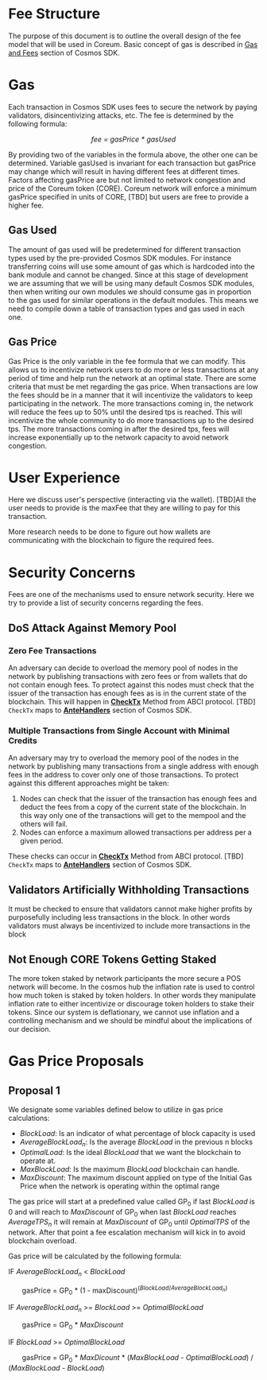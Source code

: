 # Fee Structure
The purpose of this document is to outline the overall design of the fee model that will be used in Coreum. Basic concept of gas is described in [Gas and Fees](https://docs.cosmos.network/v0.45/basics/gas-fees.html) section of Cosmos SDK.

# Gas
Each transaction in Cosmos SDK uses fees to secure the network by paying validators, disincentivizing attacks, etc. The fee is determined by the following formula:

<p align="center">
<i>
fee = gasPrice * gasUsed
</i>
</p>

By providing two of the variables in the formula above, the other one can be determined. Variable gasUsed is invariant for each transaction but gasPrice may change which will result in having different fees at different times. Factors affecting gasPrice are but not limited to network congestion and price of the Coreum token (CORE). Coreum network will enforce a minimum gasPrice specified in units of CORE, [TBD] but users are free to provide a higher fee.

## Gas Used
The amount of gas used will be predetermined for different transaction types used by the pre-provided Cosmos SDK modules. For instance transferring coins will use some amount of gas which is hardcoded into the bank module and cannot be changed. Since at this stage of development we are assuming that we will be using many default Cosmos SDK modules, then when writing our own modules we should consume gas in proportion to the gas used for similar operations in the default modules. This means we need to compile down a table of transaction types and gas used in each one.
## Gas Price
Gas Price is the only variable in the fee formula that we can modify. This allows us to incentivize network users to do more or less transactions at any period of time and help run the network at an optimal state.
There are some criteria that must be met regarding the gas price.
When transactions are low the fees should be in a manner that it will incentivize the validators to keep participating in the network.
The more transactions coming in, the network will reduce the fees up to 50% until the desired tps is reached. This will incentivize the whole community to do more transactions up to the desired tps.
The more transactions coming in after the desired tps, fees will increase exponentially up to the network capacity to avoid network congestion. 

# User Experience 
Here we discuss user's perspective (interacting via the wallet). [TBD]All the user needs to provide is the maxFee that they are willing to pay for this transaction. 

More research needs to be done to figure out how wallets are communicating with the blockchain to figure the required fees.

# Security Concerns 
Fees are one of the mechanisms used to ensure network security. Here we try to provide a list of security concerns regarding the fees.

## DoS Attack Against Memory Pool
### Zero Fee Transactions
An adversary can decide to overload the memory pool of nodes in the network by publishing transactions with zero fees or from wallets that do not contain enough fees. To protect against this nodes must check that the issuer of the transaction has enough fees as is in the current state of the blockchain. This will happen in [**CheckTx**](https://docs.tendermint.com/master/spec/abci/abci.html#checktx) Method from ABCI protocol. [TBD] `CheckTx` maps to [**AnteHandlers**](https://docs.cosmos.network/v0.44/modules/auth/03_antehandlers.html) section of Cosmos SDK.

### Multiple Transactions from Single Account with Minimal Credits 
An adversary may try to overload the memory pool of the nodes in the network by publishing many transactions  from a single address with enough fees in the address to cover only one of those transactions. To protect against this different approaches might be taken:
1. Nodes can check that the issuer of the transaction has enough fees and deduct the fees from a copy of the current state of the blockchain. In this way only one of the transactions will get to the mempool and the others will fail. 
2. Nodes can enforce a maximum allowed transactions per address per a given period. 

These checks can occur in [**CheckTx**](https://docs.tendermint.com/master/spec/abci/abci.html#checktx) Method from ABCI protocol. [TBD] `CheckTx` maps to [**AnteHandlers**](https://docs.cosmos.network/v0.44/modules/auth/03_antehandlers.html) section of Cosmos SDK.

## Validators Artificially Withholding Transactions
It must be checked to ensure that validators cannot make higher profits by purposefully including less transactions in the block. In other words validators must always be incentivized to include more transactions in the block

## Not Enough CORE Tokens Getting Staked
The more token staked by network participants the more secure a POS network will become. In the cosmos hub the inflation rate is used to control how much token is staked by token holders. In other words they manipulate inflation rate to either incentivize or discourage token holders to stake their tokens. Since our system is deflationary, we cannot use inflation and a controlling mechanism and we should be mindful about the implications of our decision.

# Gas Price Proposals
## Proposal 1
We designate some variables defined below to utilize in gas price calculations:
- *BlockLoad*: Is an indicator of what percentage of block capacity is used
- *AverageBlockLoad<sub>n</sub>*: Is the average *BlockLoad* in the previous n blocks 
- *OptimalLoad*: Is the ideal *BlockLoad* that we want the blockchain to operate at. 
- *MaxBlockLoad*: Is the maximum *BlockLoad* blockchain can handle. 
- *MaxDiscount*: The maximum discount applied on type of the Initial Gas Price when the network is operating within the optimal range

The gas price will start at a predefined value called GP<sub>0</sub> if last *BlockLoad* is 0 and will reach to *MaxDiscount* of GP<sub>0</sub> when last *BlockLoad* reaches *AverageTPS<sub>n</sub>* it will remain at *MaxDiscount* of GP<sub>0</sub> until *OptimalTPS* of the network. After that point a fee escalation mechanism will kick in to avoid blockchain overload.

Gas price will be calculated by the following formula: 

IF *AverageBlockLoad<sub>n</sub>* < *BlockLoad*

&nbsp;&nbsp;&nbsp;&nbsp;&nbsp;&nbsp;
gasPrice = GP<sub>0</sub> * (1 - maxDiscount)<sup>(*BlockLoad*/*AverageBlockLoad<sub>n</sub>*)</sup>

IF *AverageBlockLoad<sub>n</sub>* >= *BlockLoad* >= *OptimalBlockLoad*  

&nbsp;&nbsp;&nbsp;&nbsp;&nbsp;&nbsp;
gasPrice = GP<sub>0</sub> * *MaxDiscount*

IF *BlockLoad* >= *OptimalBlockLoad*  

&nbsp;&nbsp;&nbsp;&nbsp;&nbsp;&nbsp;
gasPrice = GP<sub>0</sub> * *MaxDicount* * 
(*MaxBlockLoad* - *OptimalBlockLoad*) / (*MaxBlockLoad* - *BlockLoad*)
